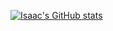 [![Isaac's GitHub stats](https://github-readme-stats.vercel.app/api?username=idpetersen)](https://github.com/anuraghazra/github-readme-stats)

<!--
**idpetersen/idpetersen** is a ✨ _special_ ✨ repository because its `README.md` (this file) appears on your GitHub profile.

[![typograssy](https://typograssy.deno.dev/api?text=Welcome!)](https://github.com/kawarimidoll/typograssy)

